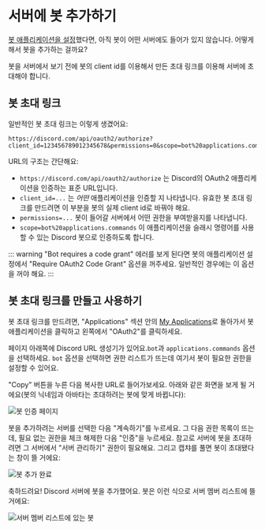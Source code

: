 # 서버에 봇 추가하기

[봇 애플리케이션을 설정](/preparations/setting-up-a-bot-application.md)했다면, 아직 봇이 어떤 서버에도 들어가 있지 않습니다. 어떻게 해서 봇을 추가하는 걸까요?

봇을 서버에서 보기 전에 봇의 client id를 이용해서 만든 초대 링크를 이용해 서버에 초대해야 합니다.

## 봇 초대 링크

일반적인 봇 초대 링크는 이렇게 생겼어요:

```:no-line-numbers
https://discord.com/api/oauth2/authorize?client_id=123456789012345678&permissions=0&scope=bot%20applications.commands
```

URL의 구조는 간단해요:

* `https://discord.com/api/oauth2/authorize` 는 Discord의 OAuth2 애플리케이션을 인증하는 표준 URL입니다.
* `client_id=...` 는 _어떤_ 애플리케이션을 인증할 지 나타냅니다. 유효한 봇 초대 링크를 만드려면 이 부분을 봇의 실제 client id로 바꿔야 해요.
* `permissions=...` 봇이 들어갈 서버에서 어떤 권한을 부여받을지를 나타냅니다.
* `scope=bot%20applications.commands` 이 애플리케이션을 슬래시 명령어를 사용할 수 있는 Discord 봇으로 인증하도록 합니다.

::: warning
"Bot requires a code grant" 에러를 보게 된다면 봇의 애플리케이션 설정에서 "Require OAuth2 Code Grant" 옵션을 꺼주세요. 일반적인 경우에는 이 옵션을 꺼야 해요.
:::

## 봇 초대 링크를 만들고 사용하기

봇 초대 링크를 만드려면, "Applications" 섹션 안의 [My Applications](https://discord.com/developers/applications/me)로 돌아가서 봇 애플리케이션을 클릭하고 왼쪽에서 "OAuth2"를 클릭하세요.

페이지 아래쪽에 Discord URL 생성기가 있어요.`bot`과 `applications.commands` 옵션을 선택하세요. `bot` 옵션을 선택하면 권한 리스트가 뜨는데 여기서 봇이 필요한 권한을 설정할 수 있어요.

"Copy" 버튼을 누른 다음 복사한 URL로 들어가보세요. 아래와 같은 화면을 보게 될 거에요(봇의 닉네임과 아바타는 초대하려는 봇에 맞게 바뀝니다):

![봇 인증 페이지](./images/bot-auth-page.png)

봇을 추가하려는 서버를 선택한 다음 "계속하기"를 누르세요. 그 다음 권한 목록이 뜨는데, 필요 없는 권한을 체크 해제한 다음 "인증"을 누르세요. 참고로 서버에 봇을 초대하려면 그 서버에서 "서버 관리하기" 권한이 필요해요. 그리고 캡챠를 풀면 봇이 초대됐다는 창이 뜰 거에요:

![봇 추가 완료](./images/bot-authorized.png)

축하드려요! Discord 서버에 봇을 추가했어요. 봇은 이런 식으로 서버 멤버 리스트에 뜰 거에요:

![서버 멤버 리스트에 있는 봇](./images/bot-in-memberlist.png)
